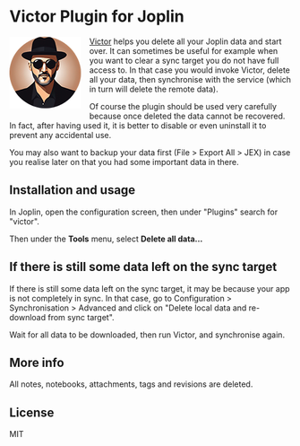 # Victor Plugin for Joplin

<img style="float:left; margin-right: 15px; margin-bottom:15px;" src="images/icon-128.png"/>

[Victor](https://www.youtube.com/watch?v=QE6eiPD2z-Y) helps you delete all your Joplin data and start over. It can sometimes be useful for example when you want to clear a sync target you do not have full access to. In that case you would invoke Victor, delete all your data, then synchronise with the service (which in turn will delete the remote data).

Of course the plugin should be used very carefully because once deleted the data cannot be recovered. In fact, after having used it, it is better to disable or even uninstall it to prevent any accidental use.

You may also want to backup your data first (File > Export All > JEX) in case you realise later on that you had some important data in there.

## Installation and usage

In Joplin, open the configuration screen, then under "Plugins" search for "victor".

Then under the **Tools** menu, select **Delete all data...**

## If there is still some data left on the sync target

If there is still some data left on the sync target, it may be because your app is not completely in sync. In that case, go to Configuration > Synchronisation > Advanced and click on "Delete local data and re-download from sync target".

Wait for all data to be downloaded, then run Victor, and synchronise again.

## More info

All notes, notebooks, attachments, tags and revisions are deleted.

## License

MIT
